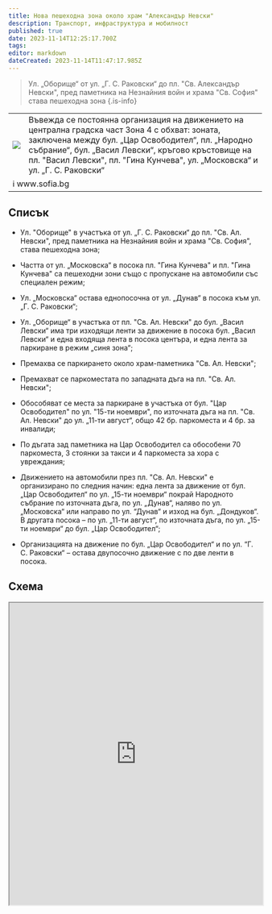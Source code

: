 ```yaml
---
title: Нова пешеходна зона около храм "Александър Невски"
description: Транспорт, инфраструктура и мобилност
published: true
date: 2023-11-14T12:25:17.700Z
tags: 
editor: markdown
dateCreated: 2023-11-14T11:47:17.985Z
---
```


> Ул. „Оборище“ от ул. „Г. С. Раковски“ до пл. "Св. Александър Невски", пред паметника на Незнайния войн и храма "Св. София" става пешеходна зона
{.is-info}

<div class="table-responsive"><table style="width:100%"><tr>
<td><img src="https://drive.google.com/uc?id=1_n69yN722DxIXdPUxJPxa9fumtx-EbqY"></td>
<td>Въвежда се постоянна организация на движението на централна градска част Зона 4 с обхват: зоната, заключена между бул. „Цар Освободител“, пл. „Народно събрание“, бул. „Васил Левски“, кръгово кръстовище на пл. "Васил Левски", пл. "Гина Кунчева", ул. „Московска“ и ул. „Г. С. Раковски“</td></tr>
  <td colspan=2 >ℹ️ www.sofia.bg</td></table></div>
  

## Списък
- Ул. "Оборище" в участъка от ул. „Г. С. Раковски“ до пл. "Св. Ал. Невски", пред паметника на Незнайния войн и храма "Св. София", става пешеходна зона;

- Частта от ул. „Московска“ в посока пл. "Гина Кунчева" и пл. "Гина Кунчева" са пешеходни зони също с пропускане на автомобили със специален режим;

- Ул. „Московска“ остава еднопосочна от ул. „Дунав“ в посока към ул. „Г. С. Раковски“;

- Ул. „Оборище“ в участъка от пл. "Св. Ал. Невски" до бул. „Васил Левски“ има три изходящи ленти за движение в посока бул. „Васил Левски“ и една входяща лента в посока центъра, и една лента за паркиране в режим „синя зона“;

- Премахва се паркирането около храм-паметника "Св. Ал. Невски";

- Премахват се паркоместата по западната дъга на пл. "Св. Ал. Невски";

- Обособяват се места за паркиране в участъка от бул. "Цар Освободител" по ул. "15-ти ноември", по източната дъга на пл. "Св. Ал. Невски" до ул. „11-ти август“, общо 42 бр. паркоместа и 4 бр. за инвалиди;

- По дъгата зад паметника на Цар Освободител са обособени 70 паркоместа, 3 стоянки за такси и 4 паркоместа за хора с увреждания;

- Движението на автомобили през пл. "Св. Ал. Невски" е организирано по следния начин: една лента за движение от бул. „Цар Освободител“ по ул. „15-ти ноември“ покрай Народното събрание по източната дъга, по ул. „Дунав“, наляво по ул. „Московска“ или направо по ул. “Дунав“ и изход на бул. „Дондуков“. В другата посока – по ул. „11-ти август“, по източната дъга, по ул. „15-ти ноември“ до бул. „Цар Освободител“;

- Организацията на движение по бул. „Цар Освободител“ и по ул. “Г. С. Раковски“ – остава двупосочно движение с по две ленти в посока.

## Схема
<iframe src="https://drive.google.com/file/d/1-arMUrD_qkvxNNnildUDtZlqoTym751o/preview" width="100%" height="600"></iframe>